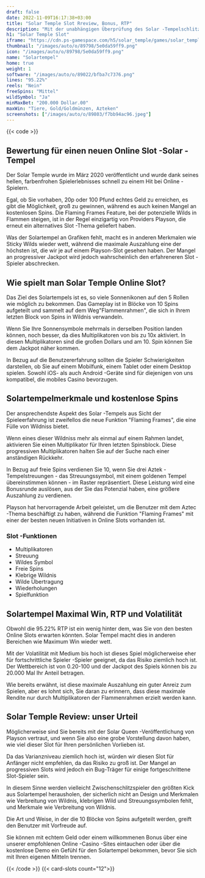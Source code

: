 ```yaml
---
draft: false
date: 2022-11-09T16:17:38+03:00
title: "Solar Temple Slot Rreview, Bonus, RTP"
description: "Mit der unabhängigen Überprüfung des Solar -Tempelschlitzes vom Playson können Sie kostenlos oder echtes Geld spielen und hier einen Bonus erhalten!"
h1: "Solar Temple Slot"
iframe: "https://cdn.ps-gamespace.com/h5/solar_temple/games/solar_temple/index.html?key=TEST1100000&config_id=playsonsite-prod-h5d&lang=en&wl=pl_gate&server_url=https%3A%2F%2Fplaysonsite-prod.ps-gamespace.com%2Fcgi%2Fserver.cgi&platform=desk&game=solar_temple&t=1601305402610"
thumbnail: "/images/auto/o/89798/5e0da59ff9.png"
icon: "/images/auto/o/89798/5e0da59ff9.png"
name: "Solartempel"
home: true
weight: 1
software: "/images/auto/o/89022/bfba7c7376.png"
lines: "95.22%"
reels: "Nein"
freeSpins: "Mittel"
wildSymbol: "Ja"
minMaxBet: "200.000 Dollar.00"
maxWin: "Tiere, Gold/Goldmünzen, Azteken"
screenshots: ["/images/auto/o/89803/f7bb94ac96.jpeg"]
---
```


{{< code >}}<h2>Bewertung für einen neuen Online Slot -Solar -Tempel</h2><p>Der Solar Temple wurde im März 2020 veröffentlicht und wurde dank seines hellen, farbenfrohen Spielerlebnisses schnell zu einem Hit bei Online -Spielern.</p><p>Egal, ob Sie vorhaben, 20p oder 100 Pfund echtes Geld zu erreichen, es gibt die Möglichkeit, groß zu gewinnen, während es auch keinen Mangel an kostenlosen Spins. Die Flaming Frames Feature, bei der potenzielle Wilds in Flammen steigen, ist in der Regel einzigartig von Providers Playson, die erneut ein alternatives Slot -Thema geliefert haben.</p><p>Was der Solartempel an Grafiken fehlt, macht es in anderen Merkmalen wie Sticky Wilds wieder wett, während die maximale Auszahlung eine der höchsten ist, die wir je auf einem Playson-Slot gesehen haben. Der Mangel an progressiver Jackpot wird jedoch wahrscheinlich den erfahreneren Slot -Spieler abschrecken.</p><h2>Wie spielt man Solar Temple Online Slot?</h2><p>Das Ziel des Solartempels ist es, so viele Sonnenikonen auf den 5 Rollen wie möglich zu bekommen. Das Gameplay ist in Blöcke von 10 Spins aufgeteilt und sammelt auf dem Weg"Flammenrahmen", die sich in Ihrem letzten Block von Spins in Wildnis verwandeln.</p><p>Wenn Sie Ihre Sonnensymbole mehrmals in derselben Position landen können, noch besser, da dies Multiplikatoren von bis zu 10x aktiviert. In diesen Multiplikatoren sind die großen Dollars und am 10. Spin können Sie dem Jackpot näher kommen.</p><p>In Bezug auf die Benutzererfahrung sollten die Spieler Schwierigkeiten darstellen, ob Sie auf einem Mobilfunk, einem Tablet oder einem Desktop spielen. Sowohl iOS- als auch Android -Geräte sind für diejenigen von uns kompatibel, die mobiles Casino bevorzugen.</p><h2>Solartempelmerkmale und kostenlose Spins</h2><p>Der ansprechendste Aspekt des Solar -Tempels aus Sicht der Spieleerfahrung ist zweifellos die neue Funktion "Flaming Frames", die eine Fülle von Wildniss bietet.</p><p>Wenn eines dieser Wildniss mehr als einmal auf einem Rahmen landet, aktivieren Sie einen Multiplikator für Ihren letzten Spinsblock. Diese progressiven Multiplikatoren halten Sie auf der Suche nach einer anständigen Rückkehr.</p><p>In Bezug auf freie Spins verdienen Sie 10, wenn Sie drei Aztek -Tempelstreuungen - das Streuungssymbol, mit einem goldenen Tempel übereinstimmen können - im Raster repräsentiert. Diese Leistung wird eine Bonusrunde auslösen, aus der Sie das Potenzial haben, eine größere Auszahlung zu verdienen.</p><p>Playson hat hervorragende Arbeit geleistet, um die Benutzer mit dem Aztec -Thema beschäftigt zu haben, während die Funktion "Flaming Frames" mit einer der besten neuen Initiativen in Online Slots vorhanden ist.</p><h3>
Slot -Funktionen</h3><ul>
<li></span>
Multiplikatoren</li>
<li></span>
Streuung</li>
<li></span>
Wildes Symbol</li>
<li></span>
Freie Spins</li>
<li></span>
Klebrige Wildnis</li>
<li></span>
Wilde Übertragung</li>
<li></span>
Wiederholungen</li>
<li></span>
Spielfunktion</li></ul><h2>Solartempel Maximal Win, RTP und Volatilität</h2><p>Obwohl die 95.22% RTP ist ein wenig hinter dem, was Sie von den besten Online Slots erwarten könnten. Solar Tempel macht dies in anderen Bereichen wie Maximum Win wieder wett.</p><p>Mit der Volatilität mit Medium bis hoch ist dieses Spiel möglicherweise eher für fortschrittliche Spieler -Spieler geeignet, da das Risiko ziemlich hoch ist. Der Wettbereich ist von 0.20-100 und der Jackpot des Spiels können bis zu 20.000 Mal Ihr Anteil betragen.</p><p>Wie bereits erwähnt, ist diese maximale Auszahlung ein guter Anreiz zum Spielen, aber es lohnt sich, Sie daran zu erinnern, dass diese maximale Rendite nur durch Multiplikatoren der Flammenrahmen erzielt werden kann.</p><h2>Solar Temple Review: unser Urteil</h2><p>Möglicherweise sind Sie bereits mit der Solar Queen -Veröffentlichung von Playson vertraut, und wenn Sie also eine grobe Vorstellung davon haben, wie viel dieser Slot für Ihren persönlichen Vorlieben ist.</p><p>Da das Varianzniveau ziemlich hoch ist, würden wir diesen Slot für Anfänger nicht empfehlen, da das Risiko zu groß ist. Der Mangel an progressiven Slots wird jedoch ein Bug-Träger für einige fortgeschrittene Slot-Spieler sein.</p><p>In diesem Sinne werden vielleicht Zwischenschlitzspieler den größten Kick aus Solartempel herausholen, der sicherlich nicht an Design und Merkmalen wie Verbreitung von Wildnis, klebrigen Wild und Streuungssymbolen fehlt, und Merkmale wie Verbreitung von Wildnis.</p><p>Die Art und Weise, in der die 10 Blöcke von Spins aufgeteilt werden, greift den Benutzer mit Vorfreude auf.</p><p>Sie können mit echtem Geld oder einem willkommenen Bonus über eine unserer empfohlenen Online -Casino -Sites eintauchen oder über die kostenlose Demo ein Gefühl für den Solartempel bekommen, bevor Sie sich mit Ihren eigenen Mitteln trennen.</p>{{< /code >}}
{{< card-slots count="12">}}